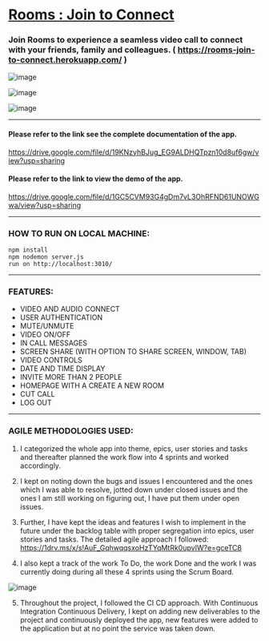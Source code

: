 ﻿# [Rooms : Join to Connect]( https://rooms-join-to-connect.herokuapp.com/  )

### Join Rooms to experience a seamless video call to connect with your friends, family and colleagues. ( https://rooms-join-to-connect.herokuapp.com/  )

![image](https://user-images.githubusercontent.com/77161932/125256579-31daa680-e31a-11eb-95bb-8562f63ce19b.png)

![image](https://user-images.githubusercontent.com/77161932/125256686-4dde4800-e31a-11eb-87b6-8d758f79f697.png)

![image](https://user-images.githubusercontent.com/77161932/125256828-7403e800-e31a-11eb-978a-9a61b283db14.png)

------------------------------------------------------------------------------------------------------------------------------------------------------------------------------
 #### Please refer to the link see the complete documentation of the app.
 https://drive.google.com/file/d/19KNzyhBJug_EG9ALDHQTpzn10d8uf6gw/view?usp=sharing
 
 #### Please refer to the link to view the demo of the app.
 https://drive.google.com/file/d/1GC5CVM93G4gDm7vL3OhRFND61UNOWGwa/view?usp=sharing
 
 ------------------------------------------------------------------------------------------------------------------------------------------------------------------------------

### HOW TO RUN ON LOCAL MACHINE:
```
npm install
npm nodemon server.js
run on http://localhost:3010/

```
------------------------------------------------------------------------------------------------------------------------------------------------------------------------------
### FEATURES:
-	VIDEO AND AUDIO CONNECT
-	USER AUTHENTICATION
-	MUTE/UNMUTE
-	VIDEO ON/OFF
-	IN CALL MESSAGES
-	SCREEN SHARE (WITH OPTION TO SHARE SCREEN, WINDOW, TAB)
-	VIDEO CONTROLS 
-	DATE AND TIME DISPLAY
-	INVITE MORE THAN 2 PEOPLE
-	HOMEPAGE WITH A CREATE A NEW ROOM 
-	CUT CALL
-	LOG OUT
------------------------------------------------------------------------------------------------------------------------------------------------------------------------------
### AGILE METHODOLOGIES USED:
1.	I categorized the whole app into theme, epics, user stories and tasks and thereafter planned the work flow into 4 sprints and worked accordingly.
2.	I kept on noting down the bugs and issues I encountered and the ones which I was able to resolve, jotted down under closed issues and the ones I am still working on figuring out, I have put them under open issues.
3.	Further, I have kept the ideas and features I wish to implement in the future under the backlog table with proper segregation into epics, user stories and tasks.
The detailed agile approach I followed: https://1drv.ms/x/s!AuF_GqhwqqsxoHzTYqMtRk0upvIW?e=gceTC8

4.	I also kept a track of the work To Do, the work Done and the work I was currently doing during all these 4 sprints using the Scrum Board.

![image](https://user-images.githubusercontent.com/77161932/125259513-00afa580-e31d-11eb-8e7d-5c03e8ae8541.png)

5.	Throughout the project, I followed the CI CD approach. With Continuous Integration Continuous Delivery, I kept on adding new deliverables to the project and continuously deployed the app, new features were added to the application but at no point the service was taken down.
